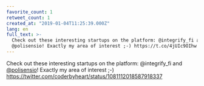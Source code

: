 ```yaml
---
favorite_count: 1
retweet_count: 1
created_at: "2019-01-04T11:25:39.000Z"
lang: en
full_text: >-
  Check out these interesting startups on the platform: @integrify_fi and
  @polisensio! Exactly my area of interest ;-) https://t.co/4jUIc9OIhw
---
```


Check out these interesting startups on the platform: @integrify_fi and
[@polisensio](https://twitter.com/polisensio)! Exactly my area of interest ;-)
<https://twitter.com/coderbyheart/status/1081112018587918337>
